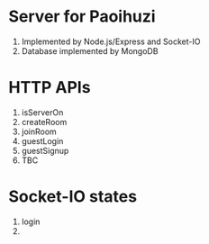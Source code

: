 # Server for Paoihuzi
1. Implemented by Node.js/Express and Socket-IO
2.  Database implemented by MongoDB
# HTTP APIs
1. isServerOn 
2. createRoom
3. joinRoom
4. guestLogin
5. guestSignup
6. TBC

# Socket-IO states
1. login
2. 

